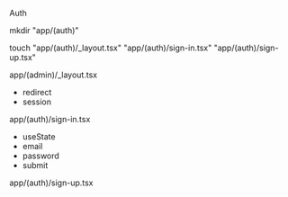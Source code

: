 Auth

mkdir "app/(auth)"

touch "app/(auth)/_layout.tsx" "app/(auth)/sign-in.tsx" "app/(auth)/sign-up.tsx"

app/(admin)/_layout.tsx
- redirect 
- session 

app/(auth)/sign-in.tsx
- useState 
- email 
- password
- submit

app/(auth)/sign-up.tsx
